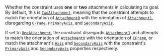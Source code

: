 Whether the constraint uses **one** or **two** attachments in calculating
its goal. By default, this is
[`TwoAttachment`](https://create.roblox.com/docs/reference/engine/enums/OrientationAlignmentMode), meaning that the constraint
attempts to match the orientation of
[`Attachment0`](https://create.roblox.com/docs/reference/engine/classes/Constraint#Attachment0) with the orientation of
[`Attachment1`](https://create.roblox.com/docs/reference/engine/classes/Constraint#Attachment1), disregarding
[`CFrame`](https://create.roblox.com/docs/reference/engine/classes/AlignOrientation#CFrame),
[`PrimaryAxis`](https://create.roblox.com/docs/reference/engine/classes/AlignOrientation#PrimaryAxis), and
[`SecondaryAxis`](https://create.roblox.com/docs/reference/engine/classes/AlignOrientation#SecondaryAxis).

If set to [`OneAttachment`](https://create.roblox.com/docs/reference/engine/enums/OrientationAlignmentMode), the constraint
disregards [`Attachment1`](https://create.roblox.com/docs/reference/engine/classes/Constraint#Attachment1) and attempts to
match the orientation of [`Attachment0`](https://create.roblox.com/docs/reference/engine/classes/Constraint#Attachment0) with
the orientation of [`CFrame`](https://create.roblox.com/docs/reference/engine/classes/AlignOrientation#CFrame), or match the
attachment's [`Axis`](https://create.roblox.com/docs/reference/engine/classes/Attachment#Axis) and
[`SecondaryAxis`](https://create.roblox.com/docs/reference/engine/classes/Attachment#SecondaryAxis) with the constraint's
[`PrimaryAxis`](https://create.roblox.com/docs/reference/engine/classes/AlignOrientation#PrimaryAxis) and
[`SecondaryAxis`](https://create.roblox.com/docs/reference/engine/classes/AlignOrientation#SecondaryAxis) properties
respectively.
